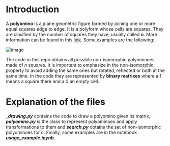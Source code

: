 # Introduction

A **polyomino** is a plane geometric figure formed by joining one or more equal squares edge to edge. It is a polyform whose cells are squares. They are clasified by the number of squares they have, usually called ***n***. More information can be found in this [link](https://en.wikipedia.org/wiki/Polyomino). Some examples are the following:

![image](https://github.com/antodiazcano/polyominoes/assets/114878742/f0922c7e-ccf3-46ee-98b9-4f0295abf714)

The code in this repo obtains all possible non-isomorphic polyominoes made of *n* squares. It is important to emphasize in the non-isomorphic property to avoid adding the same ones but rotated, reflected or both at the same time. In the code they are represented by **binary matrixes** where a 1 means a square there and a 0 an empty cell.

# Explanation of the files

***_drawing.py*** contains the code to draw a polyomino given its matrix, ***polyomino.py*** is the class to represent polyominoes and apply transformations to them and ***search.py*** obtains the set of non-isomorphic polyominoes for *n*. Finally, some examples are in the notebook ***usage_example.ipynb***.
